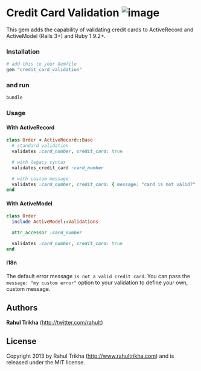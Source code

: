 # Credit Card Validation ![image](https://api.travis-ci.org/rahult/credit_card_validation.png)

This gem adds the capability of validating credit cards to ActiveRecord and ActiveModel (Rails 3+) and Ruby 1.9.2+.

### Installation

```ruby
# add this to your Gemfile
gem "credit_card_validation"
```

### and run

```ruby
bundle
```

### Usage

#### With ActiveRecord

```ruby
class Order < ActiveRecord::Base
  # standard validation
  validates :card_number, credit_card: true

  # with legacy syntax
  validates_credit_card :card_number

  # with custom message
  validates :card_number, credit_card: { message: "card is not valid?" }
end
```

#### With ActiveModel

```ruby
class Order
  include ActiveModel::Validations

  attr_accessor :card_number

  validates :card_number, credit_card: true
end
```

#### I18n

The default error message `is not a valid credit card`.
You can pass the `message: "my custom error"` option to your validation to define your own, custom message.

## Authors

**Rahul Trikha** (<http://twitter.com/rahult>)

## License
Copyright 2013 by Rahul Trikha (<http://www.rahultrikha.com>) and is released under the MIT license.
